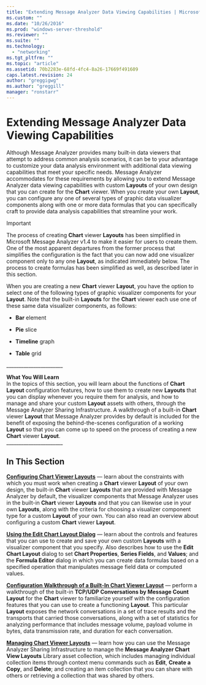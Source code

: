 ```yaml
---
title: "Extending Message Analyzer Data Viewing Capabilities | Microsoft Docs"
ms.custom: ""
ms.date: "10/26/2016"
ms.prod: "windows-server-threshold"
ms.reviewer: ""
ms.suite: ""
ms.technology: 
  - "networking"
ms.tgt_pltfrm: ""
ms.topic: "article"
ms.assetid: 70b2283e-68fd-4fc4-8a26-17669f491609
caps.latest.revision: 24
author: "greggigwg"
ms.author: "greggill"
manager: "ronstarr"
---
```

# Extending Message Analyzer Data Viewing Capabilities
Although Message Analyzer provides many built-in data viewers that attempt to address common analysis scenarios, it can be to your advantage to customize your data analysis environment with additional data viewing capabilities that meet your specific needs. Message Analyzer accommodates for these requirements by allowing you to extend Message Analyzer data viewing capabilities with custom **Layouts** of your own design that you can create for the **Chart** viewer. When you create your own **Layout**, you can configure any one of several types of graphic data visualizer components along with one or more data formulas that you can specifically craft to provide data analysis capabilities that streamline your work.  
  
> [!IMPORTANT]
>  The process of creating   **Chart** viewer **Layouts** has been simplified in Microsoft Message Analyzer v1.4 to make it easier for users to create them. One of the most apparent departures from the former process that simplifies the configuration is the fact that you can now add one visualizer component only to any one **Layout**, as indicated immediately below. The process to create formulas has been simplified as well, as described later in this section.  
  
 When you are creating a new **Chart** viewer **Layout**, you have the option to select one of the following types of graphic visualizer components for your **Layout**. Note that the built-in **Layouts** for the **Chart** viewer each use one of these same data visualizer components, as follows:  
  
-   **Bar** element  
  
-   **Pie** slice  
  
-   **Timeline** graph  
  
-   **Table** grid  
  
 ______________________\_  
  
 **What You Will Learn**   
In the topics of this section, you will learn about the functions of **Chart** **Layout** configuration features, how to use them to create new **Layouts** that you can display whenever you require them for analysis, and how to manage and share your custom **Layout** assets with others, through the Message Analyzer Sharing Infrastructure. A walkthrough of a built-in **Chart** viewer **Layout** that Message Analyzer provides by default is included for the benefit of exposing the behind-the-scenes configuration of a working **Layout** so that you can come up to speed on the process of creating a new **Chart** viewer **Layout**.  
______________________\_  
  
## In This Section  
 **[Configuring Chart Viewer Layouts](configuring-chart-viewer-layouts.md)**  — learn about the constraints  with which you must work when creating a **Chart** viewer **Layout** of your own design,  the built-in **Chart** viewer **Layouts** that are provided with Message Analyzer by default, the visualizer components that Message Analyzer uses in the built-in **Chart** viewer **Layouts** and that you can likewise use in your own **Layouts**, along with the criteria for choosing a visualizer component type for a custom **Layout** of your own. You can also read an overview about configuring a custom **Chart** viewer **Layout**.  
  
 **[Using the Edit Chart Layout Dialog](using-the-edit-chart-layout-dialog.md)**  — learn about the controls and features that you can use to create and save your own custom **Layouts** with a visualizer component that you specify. Also describes how to use the **Edit Chart Layout** dialog to set **Chart Properties**, **Series Fields**, and **Values**; and the **Formula Editor** dialog in which you can create data formulas based on a specified operation that manipulates message field data or computed values.  
  
 **[Configuration Walkthrough of a Built-In Chart Viewer Layout](configuration-walkthrough-of-a-built-in-chart-viewer-layout.md)**  — perform a walkthrough of the built-in **TCP/UDP Conversations by Message Count** **Layout** for the **Chart** viewer to familiarize yourself with the configuration features that you can use to create a functioning **Layout**. This particular **Layout** exposes the network conversations in a set of trace results and the transports that carried those conversations, along with a set of statistics for analyzing performance that includes message volume, payload volume in bytes, data transmission rate, and duration for each conversation.  
  
 **[Managing Chart Viewer Layouts](managing-chart-viewer-layouts.md)**  — learn how you can use the Message Analyzer Sharing Infrastructure to manage the **Message Analyzer Chart View Layouts** Library asset collection, which includes managing individual collection items through context menu commands such as **Edit**, **Create a Copy**, and **Delete**; and creating an item collection that you can share with others or retrieving a collection that was shared by others.